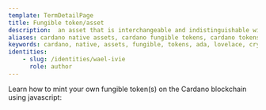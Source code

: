 ```yaml
---
template: TermDetailPage
title: Fungible token/asset
description:  an asset that is interchangeable and indistinguishable with some other asset(s). Same denomination bills and coins are fungible assets, for example, like equal quantities of ada to lovelaces.
aliases: cardano native assets, cardano fungible tokens, cardano tokens, ada, lovelace, cardano currency, cryptocurrency
keywords: cardano, native, assets, fungible, tokens, ada, lovelace, cryptocurrency, crypto
identities: 
    - slug: /identities/wael-ivie
      role: author
---
```


Learn how to mint your own fungible token(s) on the Cardano blockchain using javascript:

<Page url="guides/create-single-non-fungible-token" />
